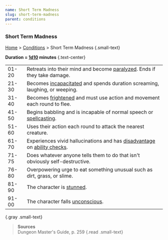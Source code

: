 ```yaml
---
name: Short Term Madness
slug: short-term-madness
parent: conditions
---
```

### Short Term Madness
 [Home](home) > [Conditions](conditions) > Short Term Madness {.small-text}

**Duration = [1d10](/roll/1d10) minutes** {.text-center}

|||
|-------|---|
| 01-20 | Retreats into their mind and become [paralyzed](paralyzed). Ends if they take damage. |
| 21-30 | Becomes [incapacitated](incapacitated) and spends duration screaming, laughing, or weeping. |
| 31-40 | Becomes [frightened](frightened) and must use action and movement each round to flee. |
| 41-50 | Begins babbling and is incapable of normal speech or [spellcasting](spellcasting).|
| 51-60 | Uses their action each round to attack the nearest creature. |
| 61-70 | Experiences vivid hallucinations and has [disadvantage](advantage-disadvantage) on [ability checks](ability-checks). |
| 71-75 | Does whatever anyone tells them to do that isn't obviously self-destructive. |
| 76-80 | Overpowering urge to eat something unusual such as dirt, grass, or slime. |
| 81-90 | The character is [stunned](stunned). |
| 91-00 | The character falls [unconscious](unconcious). |
{.gray .small-text}

> **Sources** <br/>
> Dungeon Master's Guide, p. 259
{.read .small-text}



